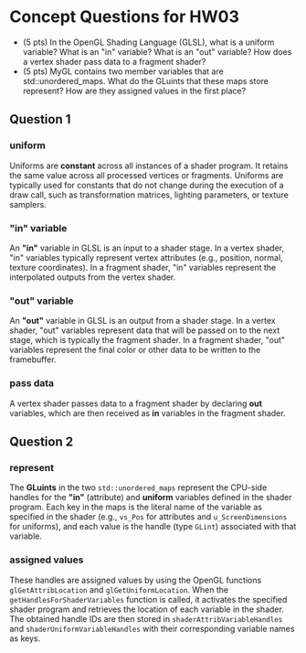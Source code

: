 # Concept Questions for HW03

- (5 pts) In the OpenGL Shading Language (GLSL), what is a uniform variable? What is an "in" variable? What is an "out" variable? How does a vertex shader pass data to a fragment shader?
- (5 pts) MyGL contains two member variables that are std::unordered_maps. What do the GLuints that these maps store represent? How are they assigned values in the first place?

## Question 1

### uniform

Uniforms are **constant** across all instances of a  shader program. It retains the same value across all processed vertices or fragments. Uniforms are typically used for constants that do not change during the execution of a draw call, such as transformation matrices, lighting parameters, or texture samplers.

### **"in"** variable

An **"in"** variable in GLSL is an input to a shader stage. In a vertex shader, "in" variables typically represent vertex attributes (e.g., position, normal, texture coordinates). In a fragment shader, "in" variables represent the interpolated outputs from the vertex shader.

### **"out"** variable

An **"out"** variable in GLSL is an output from a shader stage. In a vertex shader, "out" variables represent data that will be passed on to the next stage, which is typically the fragment shader. In a fragment shader, "out" variables represent the final color or other data to be written to the framebuffer.

### pass data

A vertex shader passes data to a fragment shader by declaring **out** variables, which are then received as **in** variables in the fragment shader.

## Question 2

### represent

The **GLuints** in the two `std::unordered_maps` represent the CPU-side handles for the **"in"** (attribute) and **uniform** variables defined in the shader program. Each key in the maps is the literal name of the variable as specified in the shader (e.g., `vs_Pos` for attributes and `u_ScreenDimensions` for uniforms), and each value is the handle (type `GLint`) associated with that variable.

### assigned values

These handles are assigned values by using the OpenGL functions `glGetAttribLocation` and `glGetUniformLocation`. When the `getHandlesForShaderVariables` function is called, it activates the specified shader program and retrieves the location of each variable in the shader. The obtained handle IDs are then stored in `shaderAttribVariableHandles` and `shaderUniformVariableHandles` with their corresponding variable names as keys.